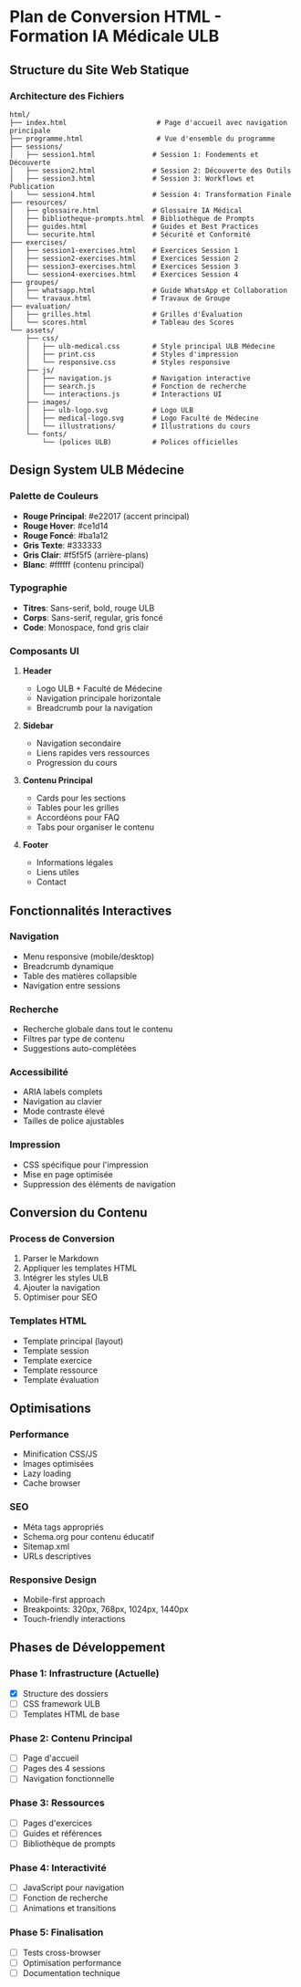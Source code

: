 # Plan de Conversion HTML - Formation IA Médicale ULB

## Structure du Site Web Statique

### Architecture des Fichiers
```
html/
├── index.html                      # Page d'accueil avec navigation principale
├── programme.html                  # Vue d'ensemble du programme
├── sessions/
│   ├── session1.html              # Session 1: Fondements et Découverte
│   ├── session2.html              # Session 2: Découverte des Outils
│   ├── session3.html              # Session 3: Workflows et Publication
│   └── session4.html              # Session 4: Transformation Finale
├── resources/
│   ├── glossaire.html             # Glossaire IA Médical
│   ├── bibliotheque-prompts.html  # Bibliothèque de Prompts
│   ├── guides.html                # Guides et Best Practices
│   └── securite.html              # Sécurité et Conformité
├── exercises/
│   ├── session1-exercises.html    # Exercices Session 1
│   ├── session2-exercises.html    # Exercices Session 2
│   ├── session3-exercises.html    # Exercices Session 3
│   └── session4-exercises.html    # Exercices Session 4
├── groupes/
│   ├── whatsapp.html              # Guide WhatsApp et Collaboration
│   └── travaux.html               # Travaux de Groupe
├── evaluation/
│   ├── grilles.html               # Grilles d'Évaluation
│   └── scores.html                # Tableau des Scores
└── assets/
    ├── css/
    │   ├── ulb-medical.css        # Style principal ULB Médecine
    │   ├── print.css              # Styles d'impression
    │   └── responsive.css         # Styles responsive
    ├── js/
    │   ├── navigation.js          # Navigation interactive
    │   ├── search.js              # Fonction de recherche
    │   └── interactions.js        # Interactions UI
    ├── images/
    │   ├── ulb-logo.svg           # Logo ULB
    │   ├── medical-logo.svg       # Logo Faculté de Médecine
    │   └── illustrations/         # Illustrations du cours
    └── fonts/
        └── (polices ULB)          # Polices officielles
```

## Design System ULB Médecine

### Palette de Couleurs
- **Rouge Principal**: #e22017 (accent principal)
- **Rouge Hover**: #ce1d14
- **Rouge Foncé**: #ba1a12
- **Gris Texte**: #333333
- **Gris Clair**: #f5f5f5 (arrière-plans)
- **Blanc**: #ffffff (contenu principal)

### Typographie
- **Titres**: Sans-serif, bold, rouge ULB
- **Corps**: Sans-serif, regular, gris foncé
- **Code**: Monospace, fond gris clair

### Composants UI
1. **Header**
   - Logo ULB + Faculté de Médecine
   - Navigation principale horizontale
   - Breadcrumb pour la navigation

2. **Sidebar**
   - Navigation secondaire
   - Liens rapides vers ressources
   - Progression du cours

3. **Contenu Principal**
   - Cards pour les sections
   - Tables pour les grilles
   - Accordéons pour FAQ
   - Tabs pour organiser le contenu

4. **Footer**
   - Informations légales
   - Liens utiles
   - Contact

## Fonctionnalités Interactives

### Navigation
- Menu responsive (mobile/desktop)
- Breadcrumb dynamique
- Table des matières collapsible
- Navigation entre sessions

### Recherche
- Recherche globale dans tout le contenu
- Filtres par type de contenu
- Suggestions auto-complétées

### Accessibilité
- ARIA labels complets
- Navigation au clavier
- Mode contraste élevé
- Tailles de police ajustables

### Impression
- CSS spécifique pour l'impression
- Mise en page optimisée
- Suppression des éléments de navigation

## Conversion du Contenu

### Process de Conversion
1. Parser le Markdown
2. Appliquer les templates HTML
3. Intégrer les styles ULB
4. Ajouter la navigation
5. Optimiser pour SEO

### Templates HTML
- Template principal (layout)
- Template session
- Template exercice
- Template ressource
- Template évaluation

## Optimisations

### Performance
- Minification CSS/JS
- Images optimisées
- Lazy loading
- Cache browser

### SEO
- Méta tags appropriés
- Schema.org pour contenu éducatif
- Sitemap.xml
- URLs descriptives

### Responsive Design
- Mobile-first approach
- Breakpoints: 320px, 768px, 1024px, 1440px
- Touch-friendly interactions

## Phases de Développement

### Phase 1: Infrastructure (Actuelle)
- [x] Structure des dossiers
- [ ] CSS framework ULB
- [ ] Templates HTML de base

### Phase 2: Contenu Principal
- [ ] Page d'accueil
- [ ] Pages des 4 sessions
- [ ] Navigation fonctionnelle

### Phase 3: Ressources
- [ ] Pages d'exercices
- [ ] Guides et références
- [ ] Bibliothèque de prompts

### Phase 4: Interactivité
- [ ] JavaScript pour navigation
- [ ] Fonction de recherche
- [ ] Animations et transitions

### Phase 5: Finalisation
- [ ] Tests cross-browser
- [ ] Optimisation performance
- [ ] Documentation technique